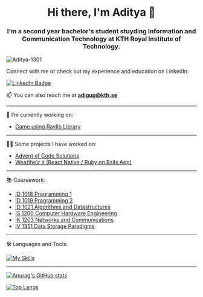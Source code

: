 <h1 align="center"> Hi there, I'm Aditya 👋 </h1>

<h3 align="center"> I'm a second year bachelor's student stuyding Information and Communication Technology at KTH Royal Institute of Technology.</h3>

<p align="left"> <img src="https://komarev.com/ghpvc/?username=Aditya-1301&label=Profile%20views&color=6d0075&style=plastic" alt="Aditya-1301" /> </p>

Connect with me or check out my experience and education on LinkedIn:
<div id="badges">
  <a href="https://www.linkedin.com/in/aditya-gupta-29b9b4241/">
    <img src="https://img.shields.io/badge/LinkedIn-blue?style=for-the-badge&logo=linkedin&logoColor=white" alt="LinkedIn Badge"/>
  </a>
<div align="center">
</div>

 📫 You can also reach me at **adigup@kth.se**

---


🔭 I’m currently working on:

- [ Game using Raylib Library ](https://github.com/Aditya-1301/LightGame)
  

---
  

👨‍💻 Some projects I have worked on:

- [ Advent of Code Solutions ](https://github.com/Aditya-1301/Advent-Of-Code)
- [Wea(the)r it (React Native / Ruby on Rails App)](https://github.com/SierraWeatherApp)

---

:books: Coursework:

- [ ID 1018 Programming 1 ](https://github.com/Aditya-1301/ID1018-Programming-1)
- [ ID 1019 Programming 2 ](https://github.com/Aditya-1301/ID_1019_Programming_2_Assignments)
- [ ID 1021 Algorithms and Datastructures ](https://github.com/Aditya-1301/Algorithms-and-Data-Structures-ID1021)
- [ IS 1200 Computer Hardware Engineering ](https://github.com/Aditya-1301/IS1200-Pacman-Project)
- [ IK 1203 Networks and Communications ](https://github.com/Aditya-1301/IK1203-Networks-and-Communications-Socket-Programming)
- [ IV 1351 Data Storage Paradigms ](https://github.com/Aditya-1301/gitRepoIV1351)

---
  
:hammer_and_wrench: Languages and Tools:

[![My Skills](https://skillicons.dev/icons?i=py,c,java,elixir,latex,html,css,js,cpp,rails,tensorflow,react,postgres,md,git,processing&perline=8)](https://skillicons.dev)

---

[![Anurag's GitHub stats](https://github-readme-stats.vercel.app/api?username=Aditya-1301&count_private=true&theme=radical)](https://github.com/anuraghazra/github-readme-stats)

<!--
-->
[![Top Langs](https://github-readme-stats.vercel.app/api/top-langs/?username=Aditya-1301&layout=compact&theme=radical)](https://github.com/anuraghazra/github-readme-stats)


<!--
**Aditya-1301/Aditya-1301** is a ✨ _special_ ✨ repository because its `README.md` (this file) appears on your GitHub profile.

Here are some ideas to get you started:


- 🌱 I’m currently learning ...
- 👯 I’m looking to collaborate on ...
- 🤔 I’m looking for help with ...
- 💬 Ask me about ...
- 📫 How to reach me: ...
- 😄 Pronouns: ...
- ⚡ Fun fact: ...
-->
